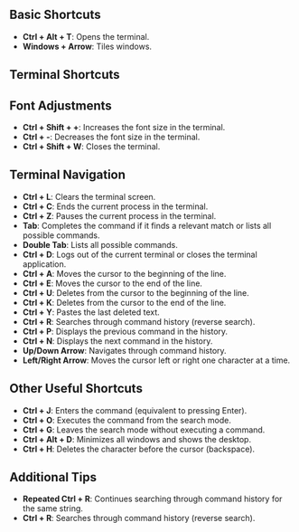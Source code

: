 
## Basic Shortcuts

- **Ctrl + Alt + T**: Opens the terminal.
- **Windows + Arrow**: Tiles windows.

## Terminal Shortcuts

## Font Adjustments

- **Ctrl + Shift + +**: Increases the font size in the terminal.
- **Ctrl + -**: Decreases the font size in the terminal.
- **Ctrl + Shift + W**: Closes the terminal.

## Terminal Navigation

- **Ctrl + L**: Clears the terminal screen.
- **Ctrl + C**: Ends the current process in the terminal.
- **Ctrl + Z**: Pauses the current process in the terminal.
- **Tab**: Completes the command if it finds a relevant match or lists all possible commands.
- **Double Tab**: Lists all possible commands.
- **Ctrl + D**: Logs out of the current terminal or closes the terminal application.
- **Ctrl + A**: Moves the cursor to the beginning of the line.
- **Ctrl + E**: Moves the cursor to the end of the line.
- **Ctrl + U**: Deletes from the cursor to the beginning of the line.
- **Ctrl + K**: Deletes from the cursor to the end of the line.
- **Ctrl + Y**: Pastes the last deleted text.
- **Ctrl + R**: Searches through command history (reverse search).
- **Ctrl + P**: Displays the previous command in the history.
- **Ctrl + N**: Displays the next command in the history.
- **Up/Down Arrow**: Navigates through command history.
- **Left/Right Arrow**: Moves the cursor left or right one character at a time.

## Other Useful Shortcuts

- **Ctrl + J**: Enters the command (equivalent to pressing Enter).
- **Ctrl + O**: Executes the command from the search mode.
- **Ctrl + G**: Leaves the search mode without executing a command.
- **Ctrl + Alt + D**: Minimizes all windows and shows the desktop.
- **Ctrl + H**: Deletes the character before the cursor (backspace).

## Additional Tips

- **Repeated Ctrl + R**: Continues searching through command history for the same string.
- **Ctrl + R**: Searches through command history (reverse search).